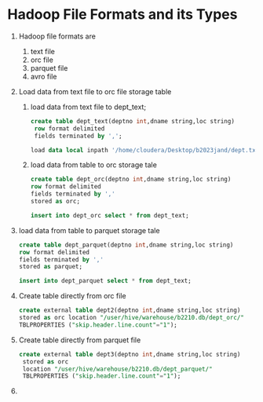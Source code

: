 # Hadoop File Formats and its Types

1. Hadoop file formats are
    1. text file
    2. orc file
    3. parquet file
    4. avro file
2. Load data from text file to orc file storage table
    1. load data from text file to dept_text;
        ``` sql
        create table dept_text(deptno int,dname string,loc string)
         row format delimited
         fields terminated by ',';
        ```
        ``` sql
        load data local inpath '/home/cloudera/Desktop/b2023jand/dept.txt into table dept_text;

        ```
    2. load data from table to orc storage tale
        ``` sql
        create table dept_orc(deptno int,dname string,loc string)
        row format delimited
        fields terminated by ','
        stored as orc;
        ```
        ``` sql 
        insert into dept_orc select * from dept_text;
        ```
3.  load data from table to parquet storage tale

    ``` sql
    create table dept_parquet(deptno int,dname string,loc string)
    row format delimited
    fields terminated by ','
    stored as parquet;
    ```
    ``` sql 
    insert into dept_parquet select * from dept_text;
    ```
4. Create table directly from orc file

    ``` sql
    create external table dept2(deptno int,dname string,loc string)
    stored as orc location "/user/hive/warehouse/b2210.db/dept_orc/"
    TBLPROPERTIES ("skip.header.line.count"="1");
    ```
5. Create table directly from parquet file

    ``` sql
    create external table dept3(deptno int,dname string,loc string)
     stored as orc
     location "/user/hive/warehouse/b2210.db/dept_parquet/"
     TBLPROPERTIES ("skip.header.line.count"="1");
    ```
6. 
